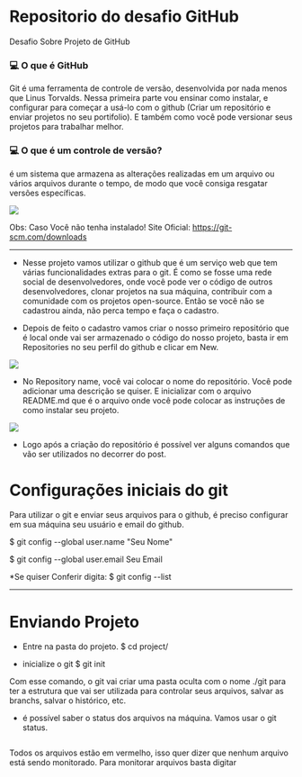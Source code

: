 # Repositorio do desafio GitHub
Desafio Sobre Projeto de GitHub

### :computer: O que é GitHub
Git é uma ferramenta de controle de versão, desenvolvida por nada menos que Linus Torvalds. Nessa primeira parte vou ensinar como instalar, e configurar para começar a usá-lo com o github (Criar um repositório e enviar projetos no seu portifolio). E também como você pode versionar seus projetos para trabalhar melhor.

### :computer: O que é um controle de versão? 
é um sistema que armazena as alterações realizadas em um arquivo ou vários arquivos durante o tempo, de modo que você consiga resgatar versões específicas.

<img src="https://user-images.githubusercontent.com/77301626/136073245-97c66d95-c22c-4306-9b65-5742cbadaeae.png">

Obs: Caso Você não tenha instalado!
Site Oficial: https://git-scm.com/downloads

----
* Nesse projeto vamos utilizar o github que é um serviço web que tem várias funcionalidades extras para o git. É como se fosse uma rede social de desenvolvedores, onde você pode ver o código de outros desenvolvedores, clonar projetos na sua máquina, contribuir com a comunidade com os projetos open-source. Então se você não se cadastrou ainda, não perca tempo e faça o cadastro.

* Depois de feito o cadastro vamos criar o nosso primeiro repositório que é local onde vai ser armazenado o código do nosso projeto, basta ir em Repositories no seu perfil do github e clicar em New.

<img src="https://user-images.githubusercontent.com/77301626/136073566-eb82ef83-50b0-4ae4-b2eb-c804061f9f5c.png">

* No Repository name, você vai colocar o nome do repositório. Você pode adicionar uma descrição se quiser. E inicializar com o arquivo README.md que é o arquivo onde você pode colocar as instruções de como instalar seu projeto.

<img src="https://user-images.githubusercontent.com/77301626/136074064-89126c3a-d8ad-41d0-9eeb-197623f91d71.png">

* Logo após a criação do repositório é possível ver alguns comandos que vão ser utilizados no decorrer do post.

# Configurações iniciais do git

Para utilizar o git e enviar seus arquivos para o github, é preciso configurar em sua máquina seu usuário e email do github.

$ git config --global user.name "Seu Nome"

$ git config --global user.email Seu Email

*Se quiser Conferir digita: $ git config --list

---


# Enviando Projeto

* Entre na pasta do projeto.
$ cd project/

* inicialize o git
$ git init

Com esse comando, o git vai criar uma pasta oculta com o nome ./git para ter a estrutura que vai ser utilizada para controlar seus arquivos, salvar as branchs, salvar o histórico, etc.
* é possível saber o status dos arquivos na máquina. Vamos usar o git status.

<img src="">

Todos os arquivos estão em vermelho, isso quer dizer que nenhum arquivo está sendo monitorado. Para monitorar arquivos basta digitar

